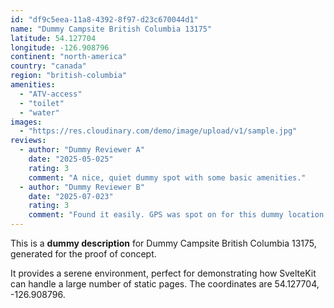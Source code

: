 ```yaml
---
id: "df9c5eea-11a8-4392-8f97-d23c670044d1"
name: "Dummy Campsite British Columbia 13175"
latitude: 54.127704
longitude: -126.908796
continent: "north-america"
country: "canada"
region: "british-columbia"
amenities:
  - "ATV-access"
  - "toilet"
  - "water"
images:
  - "https://res.cloudinary.com/demo/image/upload/v1/sample.jpg"
reviews:
  - author: "Dummy Reviewer A"
    date: "2025-05-025"
    rating: 3
    comment: "A nice, quiet dummy spot with some basic amenities."
  - author: "Dummy Reviewer B"
    date: "2025-07-023"
    rating: 3
    comment: "Found it easily. GPS was spot on for this dummy location."
---
```


This is a **dummy description** for Dummy Campsite British Columbia 13175, generated for the proof of concept.

It provides a serene environment, perfect for demonstrating how SvelteKit can handle a large number of static pages. The coordinates are 54.127704, -126.908796.
